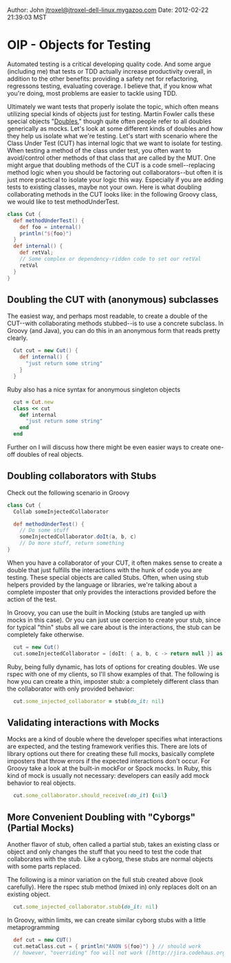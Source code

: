 Author: John <jtroxel@jtroxel-dell-linux.mygazoo.com>
Date: 2012-02-22 21:39:03 MST

# OIP - Objects for Testing 
Automated testing is a critical developing quality code.  And some argue (including me) that tests or TDD actually increase productivity overall, in addition to the other benefits: providing a safety net for refactoring, regressons testing, evaluating coverage.  I believe that, if you know what you're doing, most problems are easier to tackle using TDD.

Ultimately we want tests that properly isolate the topic, which often means utilizing special kinds of objects just for testing.  Martin Fowler calls these special objects "[Doubles]," though quite often people refer to all doubles generically as mocks.  Let's look at some different kinds of doubles and how they help us isolate what we're testing.
Let's start with scenario where the Class Under Test (CUT) has internal logic that we want to isolate for testing.  When testing a method of the class under test, you often want to avoid/control other methods of that class that are called by the MUT.  One might argue that doubling methods of the CUT is a code smell--replacing method logic when you should be factoring out collaborators--but often it is just more practical to isolate your logic this way.  Especially if you are adding tests to existing classes, maybe not your own.  Here is what doubling collaborating methods in the CUT looks like: in the following Groovy class, we would like to test methodUnderTest.

```groovy
class Cut {
  def methodUnderTest() {
    def foo = internal()
    println("${foo}")
  }
  def internal() {
    def retVal;
    // Some complex or dependency-ridden code to set our retVal
    retVal
  }
}
```

[Doubles]: http://martinfowler.com/articles/mocksArentStubs.html

## Doubling the CUT with (anonymous) subclasses 
The easiest way, and perhaps most readable, to create a double of the CUT--with collaborating methods stubbed--is to use a concrete subclass.  In Groovy (and Java), you can do this in an anonymous form that reads pretty clearly.  

```groovy 
  Cut cut = new Cut() {
    def internal() {
      "just return some string"
    }
  }
``` 

  Ruby also has a nice syntax for anonymous singleton objects
```ruby
  cut = Cut.new
  class << cut
    def internal
      "just return some string"
    end
  end
```
Further on I will discuss how there might be even easier ways to create one-off doubles of real objects.

## Doubling collaborators with Stubs 
Check out the following scenario in Groovy

```groovy
class Cut {
  Collab someInjectedCollaborator

  def methodUnderTest() {
    // Do some stuff
    someInjectedCollaborator.doIt(a, b, c)
    // Do more stuff, return something
}
```

When you have a collaborator of your CUT, it often makes sense to create a double that just fulfills the interactions with the hunk of code you are testing.  These special objects are called Stubs.  Often, when using stub helpers provided by the language or libraries, we're talking about a complete imposter that only provides the interactions provided before the action of the test.

In Groovy, you can use the built in Mocking (stubs are tangled up with mocks in this case).  Or you can just use coercion to create your stub, since for typical "thin" stubs all we care about is the interactions, the stub can be completely fake otherwise.

```groovy
  cut = new Cut()
  cut.someInjectedCollaborator = [doIt: { a, b, c -> return null }] as Collab
```

Ruby, being fully dynamic, has lots of options for creating doubles.  We use rspec with one of my clients, so I'll show examples of that.  The following is how you can create a thin, imposter stub:  a completely different class than the collaborator with only provided behavior:

```ruby
  cut.some_injected_collaborator = stub(do_it: nil)
```

## Validating interactions with Mocks 
Mocks are a kind of double where the developer specifies what interactions are expected, and the testing framework verifies this.  There are lots of library options out there for creating these full mocks, basically complete imposters that throw errors if the expected interactions don't occur.  For Groovy take a look at the built-in mockFor or Spock mocks.  In Ruby, this kind of mock is usually not necessary:  developers can easily add mock behavior to real objects.
```ruby
  cut.some_collaborator.should_receive(:do_it) {nil}
```

## More Convenient Doubling with "Cyborgs" (Partial Mocks)
Another flavor of stub, often called a partial stub, takes an existing class or object and only changes the stuff that you need to test the code that collaborates with the stub.  Like a cyborg, these stubs are normal objects with some parts replaced.

The following is a minor variation on the full stub created above (look carefully).  Here the rspec stub method (mixed in) only replaces doIt on an existing object.

```ruby
  cut.some_injected_collaborator.stub(do_it: nil)
```  

In Groovy, within limits, we can create similar cyborg stubs with a little metaprogramming

```groovy
  def cut = new CUT()
  cut.metaClass.cut = { println("ANON ${foo}") } // should work
  // however, "overriding" foo will not work ([http://jira.codehaus.org/browse/GROOVY-3942])
```

